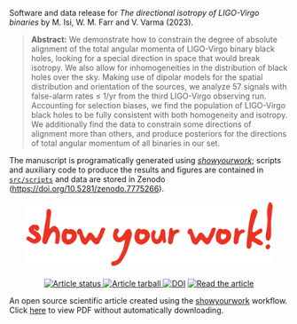 Software and data release for _The directional isotropy of LIGO-Virgo binaries_ by M. Isi, W. M. Farr and V. Varma (2023).

>**Abstract:** We demonstrate how to constrain the degree of absolute alignment of the total angular momenta of LIGO-Virgo binary black holes, looking for a special direction in space that would break isotropy. We also allow for inhomogeneities in the distribution of black holes over the sky. Making use of dipolar models for the spatial distribution and orientation of the sources, we analyze 57 signals with false-alarm rates ≤ 1/yr from the third LIGO-Virgo observing run. Accounting for selection biases, we find the population of LIGO-Virgo black holes to be fully consistent with both homogeneity and isotropy. We additionally find the data to constrain some directions of alignment more than others, and produce posteriors for the directions of total angular momentum of all binaries in our set.

The manuscript is programatically generated using _[showyourwork](https://show-your.work/en/latest/)_; scripts and auxiliary code to produce the results and figures are contained in [`src/scripts`](src/scripts) and data are stored in Zenodo (https://doi.org/10.5281/zenodo.7775266).

<p align="center">
<a href="https://github.com/showyourwork/showyourwork">
<img width = "450" src="https://raw.githubusercontent.com/showyourwork/.github/main/images/showyourwork.png" alt="showyourwork"/>
</a>
<br>
<br>
<a href="https://github.com/maxisi/gwisotropy/actions/workflows/build.yml">
<img src="https://github.com/maxisi/gwisotropy/actions/workflows/build.yml/badge.svg?branch=main" alt="Article status"/>
</a>
<a href="https://github.com/maxisi/gwisotropy/raw/main-pdf/arxiv.tar.gz">
<img src="https://img.shields.io/badge/article-tarball-blue.svg?style=flat" alt="Article tarball"/>
</a>
<a href="https://doi.org/10.5281/zenodo.7775266"><img src="https://zenodo.org/badge/DOI/10.5281/zenodo.7775266.svg" alt="DOI"></a>
<a href="https://github.com/maxisi/gwisotropy/raw/main-pdf/gwisotropy.pdf">
<img src="https://img.shields.io/badge/article-pdf-blue.svg?style=flat" alt="Read the article"/>
</a>
</p>

An open source scientific article created using the [showyourwork](https://github.com/showyourwork/showyourwork) workflow. Click [here](https://github.com/maxisi/gwisotropy/blob/main-pdf/gwisotropy.pdf) to view PDF without automatically downloading.
